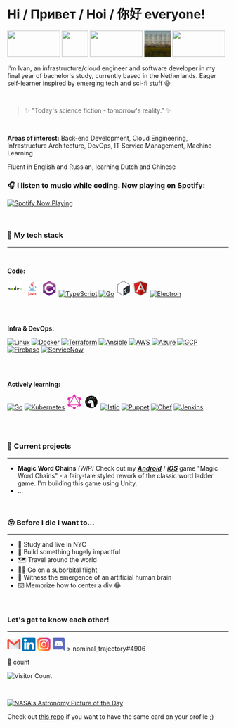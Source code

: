 # Hi / Привет / Hoi / 你好 everyone!
<p>
<img src="https://c.tenor.com/7jxBmMxOixgAAAAC/altered-carbon-pink.gif" width="120" height="60"/>
<img src="assets/Secundo.gif" width="60" height="60"/>
<img src="https://c.tenor.com/kpZ45ilBpNMAAAAC/zdj11.gif" width="120" height="60"/>
<img src="assets/Divergent.gif" width="60" height="60"/>
<img src="https://c.tenor.com/8swF6PtOPfgAAAAC/scan-altered-carbon.gif" width="120" height="60"/>
</p>

I'm Ivan, an infrastructure/cloud engineer and software developer in my final year of bachelor's study, currently based in the Netherlands. Eager self-learner inspired by emerging tech and sci-fi stuff 😃 

</br>

> ✨ "Today's science fiction - tomorrow's reality." ✨ 

</br>

**Areas of interest:** Back-end Development, Cloud Engineering, Infrastructure Architecture, DevOps, IT Service Management, Machine Learning

Fluent in English and Russian, learning Dutch and Chinese

### 🎧 **I listen to music while coding. Now playing on Spotify:**

[<img src="https://spotify-now-playing-six-lime.vercel.app/api/spotify-playing" alt="Spotify Now Playing" width="500" />](https://open.spotify.com/user/czipey128acsih796rc692hl9)


</br>

### 💜 **My tech stack**
---
</br>

**Code:**

<p>
<a href="https://en.wikipedia.org/wiki/Node.js" target="_blank"><img src="https://raw.githubusercontent.com/devicons/devicon/master/icons/nodejs/nodejs-original-wordmark.svg" alt="Node.js" width="35" height="35"/></a>
<a href="https://en.wikipedia.org/wiki/Java_(programming_language)" target="_blank"><img src="https://raw.githubusercontent.com/devicons/devicon/master/icons/java/java-original-wordmark.svg" alt="Java" width="35" height="35"/></a>
<a href="https://en.wikipedia.org/wiki/C_Sharp_(programming_language)" target="_blank"><img src="https://raw.githubusercontent.com/devicons/devicon/master/icons/csharp/csharp-original.svg" alt="C#" width="35" height="35" /></a>
<a href="https://en.wikipedia.org/wiki/TypeScript" target="_blank"><img src="https://www.vectorlogo.zone/logos/typescriptlang/typescriptlang-icon.svg" alt="TypeScript" width="35" height="35" /></a>
<a href="https://en.wikipedia.org/wiki/Go_(programming_language)" target="_blank"><img src="https://cdn.jsdelivr.net/gh/devicons/devicon/icons/go/go-original.svg" alt="Go" width="35" height="35" /></a>
<a href="https://en.wikipedia.org/wiki/Bash_(Unix_shell)" target="_blank"><img src="https://raw.githubusercontent.com/devicons/devicon/00f02ef57fb7601fd1ddcc2fe6fe670fef3ae3e4/icons/bash/bash-original.svg" alt="Bash" width="35" height="35" /></a>
<a href="https://en.wikipedia.org/wiki/Angular_(web_framework)" target="_blank"><img src="https://raw.githubusercontent.com/devicons/devicon/master/icons/angularjs/angularjs-original.svg" alt="Angular" width="35" height="35" /></a>
<a href="https://en.wikipedia.org/wiki/Electron_(software_framework)" target="_blank"><img src="https://www.vectorlogo.zone/logos/electronjs/electronjs-icon.svg" alt="Electron" width="35" height="35" /></a>
</p>

</br></br>

**Infra & DevOps:**

<p>
<a href="https://en.wikipedia.org/wiki/Linux" target="_blank"><img src="https://www.vectorlogo.zone/logos/linux/linux-icon.svg" alt="Linux" width="35" height="35"/></a>
<a href="https://en.wikipedia.org/wiki/Docker_(software)" target="_blank"><img src="https://www.vectorlogo.zone/logos/docker/docker-icon.svg" alt="Docker" width="35" height="35"/></a>
<a href="https://en.wikipedia.org/wiki/Terraform_(software)" target="_blank"><img src="https://www.vectorlogo.zone/logos/terraformio/terraformio-icon.svg" alt="Terraform" width="35" height="35"/></a>
<a href="https://en.wikipedia.org/wiki/Ansible_(software)" target="_blank"><img src="https://www.vectorlogo.zone/logos/ansible/ansible-icon.svg" alt="Ansible" width="35" height="35"/></a>
<a href="https://en.wikipedia.org/wiki/Amazon_Web_Services" target="_blank"><img src="https://www.vectorlogo.zone/logos/amazon_aws/amazon_aws-icon.svg" alt="AWS" width="35" height="35"/></a>
<a href="https://en.wikipedia.org/wiki/Microsoft_Azure" target="_blank"><img src="https://www.vectorlogo.zone/logos/microsoft_azure/microsoft_azure-icon.svg" alt="Azure" width="35" height="35"/></a>
<a href="https://en.wikipedia.org/wiki/Google_Cloud_Platform" target="_blank"><img src="https://www.vectorlogo.zone/logos/google_cloud/google_cloud-icon.svg" alt="GCP" width="35" height="35"/></a>
<a href="https://en.wikipedia.org/wiki/Firebase" target="_blank"><img src="https://www.vectorlogo.zone/logos/firebase/firebase-icon.svg" alt="Firebase" width="35" height="35"/></a>
<a href="https://en.wikipedia.org/wiki/ServiceNow" target="_blank"><img src="https://www.vectorlogo.zone/logos/servicenow/servicenow-ar21.svg" alt="ServiceNow" width="70" height="35"/></a>
</p>

</br></br>

**Actively learning:**

<p>
<a href="https://en.wikipedia.org/wiki/Go_(programming_language)" target="_blank"><img src="https://cdn.jsdelivr.net/gh/devicons/devicon/icons/go/go-original.svg" alt="Go" width="35" height="35" /></a>
<a href="https://en.wikipedia.org/wiki/Kubernetes" target="_blank"><img src="https://www.vectorlogo.zone/logos/kubernetes/kubernetes-icon.svg" alt="Kubernetes" width="35" height="35" /></a>
<a href="https://en.wikipedia.org/wiki/GraphQL" target="_blank"><img src="https://raw.githubusercontent.com/devicons/devicon/master/icons/graphql/graphql-plain.svg" alt="GraphQL" width="35" height="35" /></a>
<a href="https://en.wikipedia.org/wiki/Deno_(software)" target="_blank"><img src="https://raw.githubusercontent.com/devicons/devicon/master/icons/denojs/denojs-original.svg" alt="Deno" width="35" height="35" /></a>
<a href="https://istio.io/latest/about/service-mesh/" target="_blank"><img src="https://www.vectorlogo.zone/logos/istioio/istioio-icon.svg" alt="Istio" width="35" height="35" /></a>
<a href="https://en.wikipedia.org/wiki/Puppet_(software)" target="_blank"><img src="https://www.vectorlogo.zone/logos/puppet/puppet-icon.svg" alt="Puppet" width="35" height="35" /></a>
<a href="https://en.wikipedia.org/wiki/Chef_(software)" target="_blank"><img src="https://www.vectorlogo.zone/logos/chefio/chefio-icon.svg" alt="Chef" width="35" height="35" /></a>
<a href="https://en.wikipedia.org/wiki/Jenkins_(software)" target="_blank"><img src="https://www.vectorlogo.zone/logos/jenkins/jenkins-icon.svg" alt="Jenkins" width="35" height="35" /></a>
</p>

</br></br>

### 🚧 **Current projects**
---

- **Magic Word Chains** *(WIP)* Check out my <a href="https://play.google.com/store/apps/details?id=com.NTGames.WordChains" target="_blank">***Android***</a> / <a href="https://apps.apple.com/us/app/magic-word-chains/id1559186496" target="_blank">***iOS***</a> game "Magic Word Chains" - a fairy-tale styled rework of the classic word ladder game. I'm building this game using Unity.
- ... 

</br>

### 😵 **Before I die I want to...**
---
- 🗽 Study and live in NYC
- 🌟 Build something hugely impactful
- 🗺️ Travel around the world
- 👨‍🚀 Go on a suborbital flight
- 🧠 Witness the emergence of an artificial human brain 
- ⌨️ Memorize how to center a div 😂 

</br>

### **Let's get to know each other!**
---

<a href = "mailto:ivan.shishkalov.nt@gmail.com"><img src="assets/gmail.svg" width="30" height="30"/></a>
[<img src="assets/linkedin.svg" width="30" height="30"/>](https://www.linkedin.com/in/ivanshishkalov)
[<img src="assets/instagram.svg" width="30" height="30"/>](https://www.instagram.com/4amny)
<img src="assets/discord.svg" width="30" height="30"/> > nominal_trajectory#4906

👀 count

![Visitor Count](https://profile-counter.glitch.me/NominalTrajectory/count.svg)

</br>

[<img src="https://nasa-apod-badge.herokuapp.com" alt="NASA's Astronomy Picture of the Day" width="400" />](https://apod.nasa.gov/apod/astropix.html)

Check out [this repo](https://github.com/NominalTrajectory/nasa-apod-github-readme) if you want to have the same card on your profile ;)

